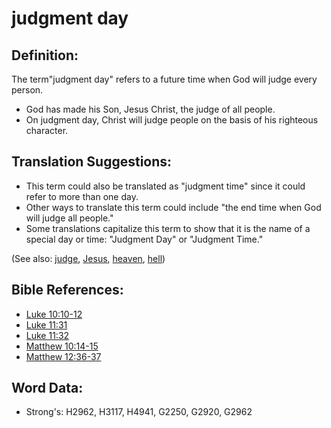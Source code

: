 # judgment day #

## Definition: ##

The term"judgment day" refers to a future time when God will judge every person.

* God has made his Son, Jesus Christ, the judge of all people.
* On judgment day, Christ will judge people on the basis of his righteous character.

## Translation Suggestions: ##

* This term could also be translated as "judgment time" since it could refer to more than one day.
* Other ways to translate this term could include "the end time when God will judge all people."
* Some translations capitalize this term to show that it is the name of a special day or time: "Judgment Day" or "Judgment Time."

(See also: [judge](../kt/judge.md), [Jesus](../kt/jesus.md), [heaven](../kt/heaven.md), [hell](../kt/hell.md))

## Bible References: ##

* [Luke 10:10-12](rc://en/tn/help/luk/10/10)
* [Luke 11:31](rc://en/tn/help/luk/11/31)
* [Luke 11:32](rc://en/tn/help/luk/11/32)
* [Matthew 10:14-15](rc://en/tn/help/mat/10/14)
* [Matthew 12:36-37](rc://en/tn/help/mat/12/36)

## Word Data: ##

* Strong's: H2962, H3117, H4941, G2250, G2920, G2962
